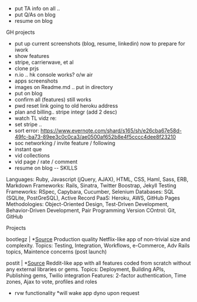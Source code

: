 - put TA info on all ..
 - put Q/As on blog
- resume on blog

GH projects
- put up current screenshots (blog, resume, linkedin) now to prepare for iwork
 - show features
  - stripe, carrierwave, et al
- clone prjs
 - n.io .. hk console works? o/w air
- apps screenshots
 - images on Readme.md .. put in directory
 - put on blog
- confirm all (features) still works
 - pwd reset link going to old heroku address
 - plan and billing.. stripe integr (add 2 desc)
  - watch TL vidz re:
  - set stripe .. 
  - sort error:
    https://www.evernote.com/shard/s165/sh/e26cba67e58d-49fc-ba73-89ee3c0c0ca3/ae0500af652b8e4f5cccc4dee8f23210 
 - soc networking / invite feature / following
 - instant que
 - vid collections
 - vid page / rate / comment 
- resume on blog 
--
SKILLS

Languages: Ruby, Javascript (jQuery, AJAX), HTML, CSS, Haml, Sass, ERB, Markdown
Frameworks: Rails, Sinatra, Twitter Boostrap, Jekyll
Testing Frameworks: RSpec, Capybara, Cucumber, Selenium
Databases: SQL (SQLite, PostGreSQL), Active Record
PaaS: Heroku, AWS, GitHub Pages
Methodologies: Object-Oriented Design, Test-Driven Development, Behavior-Driven Development, Pair Programming
Version COntrol: Git, GitHub

Projects

bootlegz | *[Source](http://bootlegz-sk.herokuapp.com/)
Production quality Netflix-like app of non-trivial size and complexity.
Topics: Testing, Integration, Workflows, e-Commerce, Adv Rails topics, Maintence concerns (post launch)

postit | *[Source](http://ipostit-sk.herokuapp.com/)
Reddit-like app with all features coded from scratch without any external libraries or gems.
Topics: Deployment, Building APIs, Publishing gems, Twilio integration 
Features: 2-factor authentication, Time zones, Ajax to vote, profiles and roles

- rvw functionality
*will wake app dyno upon request